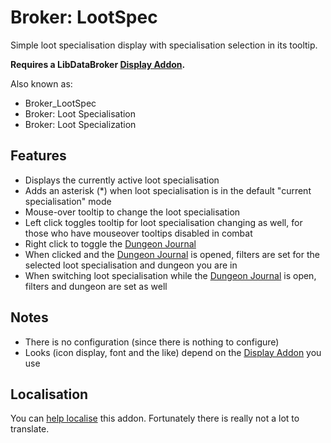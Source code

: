 Broker: LootSpec
================

Simple loot specialisation display with specialisation selection in its
tooltip.

**Requires a LibDataBroker [Display Addon][].**

Also known as:

- Broker\_LootSpec
- Broker: Loot Specialisation
- Broker: Loot Specialization

Features
--------

- Displays the currently active loot specialisation
- Adds an asterisk (\*) when loot specialisation is in the default
  "current specialisation" mode
- Mouse-over tooltip to change the loot specialisation
- Left click toggles tooltip for loot specialisation changing as well,
  for those who have mouseover tooltips disabled in combat
- Right click to toggle the [Dungeon Journal][]
- When clicked and the [Dungeon Journal][] is opened, filters are set
  for the selected loot specialisation and dungeon you are in
- When switching loot specialisation while the [Dungeon Journal][] is
  open, filters and dungeon are set as well

Notes
-----

- There is no configuration (since there is nothing to configure)
- Looks (icon display, font and the like) depend on the
  [Display Addon][] you use

Localisation
------------

You can [help localise][] this addon. Fortunately there is really not a
lot to translate.

[help localise]: http://www.wowace.com/addons/broker_lootspec/localization/
[Display Addon]: https://github.com/tekkub/libdatabroker-1-1/wiki/addons-using-ldb
[Dungeon Journal]: http://www.wowpedia.org/Dungeon_Journal
